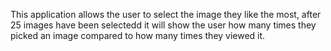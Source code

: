This application allows the user to select the image they like the most, after 25 images have been selectedd it will show the user how many times they picked an image compared to how many times they viewed it.